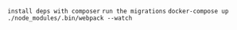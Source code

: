 `install deps with composer`
`run the migrations`
`docker-compose up`
`./node_modules/.bin/webpack --watch`
